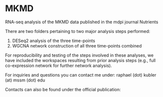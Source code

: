 # MKMD
RNA-seq analysis of the MKMD data published in the mdpi journal Nutrients



There are two folders pertaining to two major analysis steps performed:
1. DESeq2 analysis of the three time-points
2. WGCNA network construction of all three time-points combined

For reproducibility and testing of the steps involved in these analyses, we have included the workspaces resulting from prior analysis steps (e.g., full co-expression network for further network analysis).

For inquiries and questions you can contact me under: 
raphael (dot) kubler (at) mssm (dot) edu

Contacts can also be found under the official publication:

